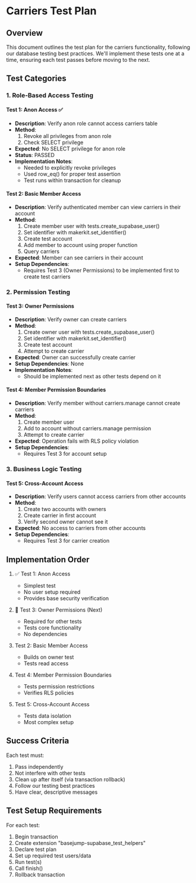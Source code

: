 # Carriers Test Plan

## Overview
This document outlines the test plan for the carriers functionality, following our database testing best practices. We'll implement these tests one at a time, ensuring each test passes before moving to the next.

## Test Categories

### 1. Role-Based Access Testing

#### Test 1: Anon Access ✅
- **Description**: Verify anon role cannot access carriers table
- **Method**: 
  1. Revoke all privileges from anon role
  2. Check SELECT privilege
- **Expected**: No SELECT privilege for anon role
- **Status**: PASSED
- **Implementation Notes**:
  - Needed to explicitly revoke privileges
  - Used row_eq() for proper test assertion
  - Test runs within transaction for cleanup

#### Test 2: Basic Member Access
- **Description**: Verify authenticated member can view carriers in their account
- **Method**:
  1. Create member user with tests.create_supabase_user()
  2. Set identifier with makerkit.set_identifier()
  3. Create test account
  4. Add member to account using proper function
  5. Query carriers
- **Expected**: Member can see carriers in their account
- **Setup Dependencies**: 
  - Requires Test 3 (Owner Permissions) to be implemented first to create test carriers

### 2. Permission Testing

#### Test 3: Owner Permissions
- **Description**: Verify owner can create carriers
- **Method**:
  1. Create owner user with tests.create_supabase_user()
  2. Set identifier with makerkit.set_identifier()
  3. Create test account
  4. Attempt to create carrier
- **Expected**: Owner can successfully create carrier
- **Setup Dependencies**: None
- **Implementation Notes**:
  - Should be implemented next as other tests depend on it

#### Test 4: Member Permission Boundaries
- **Description**: Verify member without carriers.manage cannot create carriers
- **Method**:
  1. Create member user
  2. Add to account without carriers.manage permission
  3. Attempt to create carrier
- **Expected**: Operation fails with RLS policy violation
- **Setup Dependencies**: 
  - Requires Test 3 for account setup

### 3. Business Logic Testing

#### Test 5: Cross-Account Access
- **Description**: Verify users cannot access carriers from other accounts
- **Method**:
  1. Create two accounts with owners
  2. Create carrier in first account
  3. Verify second owner cannot see it
- **Expected**: No access to carriers from other accounts
- **Setup Dependencies**: 
  - Requires Test 3 for carrier creation

## Implementation Order

1. ✅ Test 1: Anon Access
   - Simplest test
   - No user setup required
   - Provides base security verification

2. 🔄 Test 3: Owner Permissions (Next)
   - Required for other tests
   - Tests core functionality
   - No dependencies

3. Test 2: Basic Member Access
   - Builds on owner test
   - Tests read access

4. Test 4: Member Permission Boundaries
   - Tests permission restrictions
   - Verifies RLS policies

5. Test 5: Cross-Account Access
   - Tests data isolation
   - Most complex setup

## Success Criteria

Each test must:
1. Pass independently
2. Not interfere with other tests
3. Clean up after itself (via transaction rollback)
4. Follow our testing best practices
5. Have clear, descriptive messages

## Test Setup Requirements

For each test:
1. Begin transaction
2. Create extension "basejump-supabase_test_helpers"
3. Declare test plan
4. Set up required test users/data
5. Run test(s)
6. Call finish()
7. Rollback transaction
